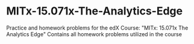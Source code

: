 # MITx-15.071x-The-Analytics-Edge
Practice and homework problems for the edX Course: "MITx: 15.071x The Analytics Edge"
Contains all homework problems utilized in the course
